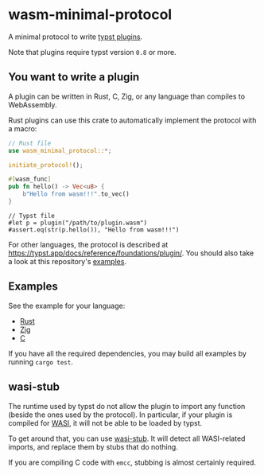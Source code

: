 # wasm-minimal-protocol

A minimal protocol to write [typst plugins](https://typst.app/docs/reference/foundations/plugin/).

Note that plugins require typst version `0.8` or more.

## You want to write a plugin

A plugin can be written in Rust, C, Zig, or any language than compiles to WebAssembly.

Rust plugins can use this crate to automatically implement the protocol with a macro:

```rust
// Rust file
use wasm_minimal_protocol::*;

initiate_protocol!();

#[wasm_func]
pub fn hello() -> Vec<u8> {
    b"Hello from wasm!!!".to_vec()
}
```

```typst
// Typst file
#let p = plugin("/path/to/plugin.wasm")
#assert.eq(str(p.hello()), "Hello from wasm!!!")
```

For other languages, the protocol is described at <https://typst.app/docs/reference/foundations/plugin/>. You should also take a look at this repository's [examples](#examples).

## Examples

See the example for your language:

- [Rust](examples/hello_rust/)
- [Zig](examples/hello_zig/)
- [C](examples/hello_c/)

If you have all the required dependencies, you may build all examples by running `cargo test`.

## wasi-stub

The runtime used by typst do not allow the plugin to import any function (beside the ones used by the protocol). In particular, if your plugin is compiled for [WASI](https://wasi.dev/), it will not be able to be loaded by typst.

To get around that, you can use [wasi-stub](./wasi-stub). It will detect all WASI-related imports, and replace them by stubs that do nothing.

If you are compiling C code with `emcc`, stubbing is almost certainly required.
